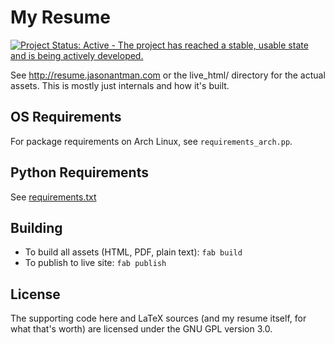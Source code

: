 My Resume
=========

[![Project Status: Active - The project has reached a stable, usable state and is being actively developed.](http://www.repostatus.org/badges/0.1.0/active.svg)](http://www.repostatus.org/#active)

See http://resume.jasonantman.com or the live_html/ directory for the actual assets. This is mostly just internals and how it's built.

OS Requirements
---------------

For package requirements on Arch Linux, see ``requirements_arch.pp``.

Python Requirements
--------------------

See [requirements.txt](requirements.txt)

Building
--------

* To build all assets (HTML, PDF, plain text): ``fab build``
* To publish to live site: ``fab publish``

License
-------

The supporting code here and LaTeX sources (and my resume itself, for what that's worth)
are licensed under the GNU GPL version 3.0.
